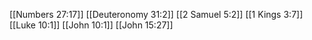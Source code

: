 [[Numbers 27:17]]
[[Deuteronomy 31:2]]
[[2 Samuel 5:2]]
[[1 Kings 3:7]]
[[Luke 10:1]]
[[John 10:1]]
[[John 15:27]]
